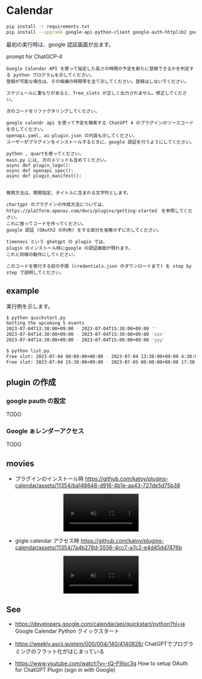 
# Calendar

```bash
pip install -r requirements.txt
pip install --upgrade google-api-python-client google-auth-httplib2 google-auth-oauthlib
```

最初の実行時は、google 認証画面が出ます。

prompt for ChatGCP-4
```plain
Google Calendar API を使って指定した長さの時間の予定を新たに登録できるかを判定する python プログラムを示してください。
登録が可能な場合は、その候補の時間帯を全て示してください。登録はしないでください。
```

```plain
スケジュールに重なりがあると、free_slots が正しく出力されません。修正してください。
```

```plain
次のコードをリファクタリングしてください。
```

```plain
google calendr api を使って予定を検索する ChatGPT 4 のプラグインのソースコードを示してください。
openapi.yaml, ai-plugin.json の内容も示してください、
ユーザーがプラグインをインストールするときに、google 認証を行うようにしてください。

python , quartを使ってください。
main.py には, 次のメソッドも含めてください。
async def plugin_logo():
async def openapi_spec():
async def plugin_manifest():


検索方法は、期間指定、タイトルに含まれる文字列とします。

chartgpt のプラグインの作成方法については、https://platform.openai.com/docs/plugins/getting-started　を参照してください。
これに倣ってコードを作ってください。
google 認証 (OAuth2 の利用) をする部分を省略せずに示してください。

timenavi という ghatgpt の plugin では、
plugin のインストール時にgoogle の認証画面が現れます。
これと同様の動作にしてください。
```

```plain
このコードを実行する前の手順 (credentials.json のダウンロードまで) を step by step で説明してください。
```

## example

実行例を示します。

```zsh
$ python quickstart.py
Getting the upcoming 5 events
2023-07-04T13:30:00+09:00 - 2023-07-04T15:30:00+09:00 ''
2023-07-04T14:30:00+09:00 - 2023-07-04T15:30:00+09:00 'xxx'
2023-07-04T14:30:00+09:00 - 2023-07-04T15:00:00+09:00 'yyy'

$ python list.py
Free slot: 2023-07-04 00:00:00+00:00 - 2023-07-04 13:30:00+09:00 4:30:00
Free slot: 2023-07-04 15:30:00+09:00 - 2023-07-05 00:00:00+00:00 17:30:00

```

## plugin の作成

### google pauth の設定

TODO

### Google ぁレンダーアクセス

TODO

## movies

- プラグインのインストール時
https://github.com/katoy/plugins-calendar/assets/11354/ba148648-d916-4b1e-aa43-727de5d75b38

<div align="center">
  <video src="./movies/install.mp4" width="200" />
</div>

- giigle calendar アクセス時
https://github.com/katoy/plugins-calendar/assets/11354/7a4b278d-5556-4cc7-a7c2-e4d45dd7476b

<div align="center">
  <video src="./movies/auth-google.mp4" width="200" />
</div>

## See

- https://developers.google.com/calendar/api/quickstart/python?hl=ja
  Google Calendar Python クイックスタート

- https://weekly.ascii.jp/elem/000/004/140/4140826/
  ChatGPTでプログラミングのフラット化がはじまっている

- https://www.youtube.com/watch?v=-tQ-F9loc3g
  How to setup OAuth for ChatGPT Plugin (sign in with Google)